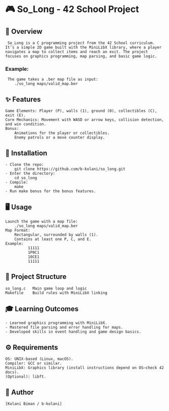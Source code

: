 # 🎮 So_Long - 42 School Project

## 🌟 Overview
     So_Long is a C programming project from the 42 School curriculum. It’s a simple 2D game built with the MiniLibX library, where a player navigates a map to collect items and reach an exit. The project focuses on graphics programming, map parsing, and basic game logic.
### Example:
     The game takes a .ber map file as input:
        ./so_long maps/valid_map.ber

## ✨ Features
    Game Elements: Player (P), walls (1), ground (0), collectibles (C), exit (E).
    Core Mechanics: Movement with WASD or arrow keys, collision detection, and win condition.
    Bonus:
        Animations for the player or collectibles.
        Enemy patrols or a move counter display.

## 🚀 Installation
    - Clone the repo:
        git clone https://github.com/b-kolani/so_long.git
    - Enter the directory:
        cd so_long
    - Compile:
        make
    - Run make bonus for the bonus features.
  
## 🖥️ Usage
    Launch the game with a map file:
        ./so_long maps/valid_map.ber
    Map Format:
        Rectangular, surrounded by walls (1).
        Contains at least one P, C, and E.
    Example:
              11111
              1P0C1
              10CE1
              11111

## 📂 Project Structure
    so_long.c	Main game loop and logic
    Makefile	Build rules with MiniLibX linking

## 🎓 Learning Outcomes
    - Learned graphics programming with MiniLibX.
    - Mastered file parsing and error handling for maps.
    - Developed skills in event handling and game design basics.

## ⚙️ Requirements
    OS: UNIX-based (Linux, macOS).
    Compiler: GCC or similar.
    MiniLibX: Graphics library (install instructions depend on OS—check 42 docs).
    (Optional): libft.

## 👤 Author
    [Kolani Biman / b-kolani]

